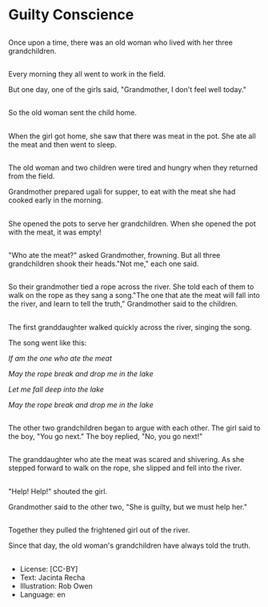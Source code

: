 # Guilty Conscience

##
Once upon a time, there was an old woman who lived with her three grandchildren. 

##
Every morning they all went to work in the field. 

But one day, one of the girls said, "Grandmother, I don't feel well today." 

##
So the old woman sent the child home.

##
When the girl got home, she saw that there was meat in the pot. She ate all the meat and then went to sleep. 

##
The old woman and two children were tired and hungry when they returned from the field.

Grandmother prepared ugali for supper, to eat with the meat she had cooked early in the morning.

##
She opened the pots to serve her grandchildren. When she opened the pot with the meat, it was empty! 

##
"Who ate the meat?" asked Grandmother, frowning. But all three grandchildren shook their heads."Not me," each one said.

##
So their grandmother tied a rope across the river. She told each of them to walk on the rope as they sang a song."The one that ate the meat will fall into the river, and learn to tell the truth," Grandmother said to the children.

##
The first granddaughter walked quickly across the river, singing the song.

The song went like this:

_If am the one who ate the meat_

_May the rope break and drop me in the lake_

_Let me fall deep into the lake_

_May the rope break and drop me in the lake_

##
The other two grandchildren began to argue with each other. The girl said to the boy, "You go next." The boy replied, "No, you go next!"

##
The granddaughter who ate the meat was scared and shivering. As she stepped forward to walk on the rope, she slipped and fell into the river.

##
"Help! Help!" shouted the girl.

Grandmother said to the other two, "She is guilty, but we must help her."

##
Together they pulled the frightened girl out of the river.

Since that day, the old woman's grandchildren have always told the truth.

##
* License: [CC-BY]
* Text: Jacinta Recha
* Illustration: Rob Owen
* Language: en
